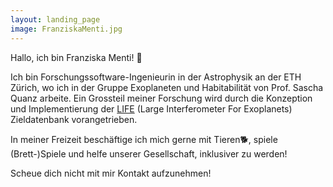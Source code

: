 ```yaml
---
layout: landing_page
image: FranziskaMenti.jpg
---
```


Hallo, ich bin Franziska Menti! 👋

Ich bin Forschungssoftware-Ingenieurin in der Astrophysik an der ETH Zürich, wo ich in der Gruppe Exoplaneten und Habitabilität von Prof. Sascha Quanz arbeite.
Ein Grossteil meiner Forschung wird durch die Konzeption und Implementierung der [LIFE](https://life-space-mission.com/) (Large Interferometer For Exoplanets) Zieldatenbank vorangetrieben.

In meiner Freizeit beschäftige ich mich gerne mit Tieren🐕, spiele (Brett-)Spiele und helfe unserer Gesellschaft, inklusiver zu werden!

Scheue dich nicht mit mir Kontakt aufzunehmen!
